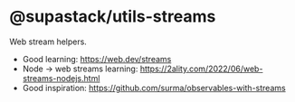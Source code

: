 # @supastack/utils-streams

Web stream helpers.

- Good learning: https://web.dev/streams
- Node -> web streams learning: https://2ality.com/2022/06/web-streams-nodejs.html
- Good inspiration: https://github.com/surma/observables-with-streams
